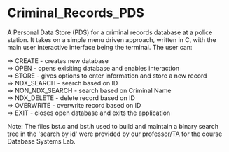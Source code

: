 # Criminal_Records_PDS
A Personal Data Store (PDS) for a criminal records database at a  police station. It takes on a simple menu driven approach, written in C, with the main user interactive interface being the terminal. The user can:

=> CREATE - creates new database </br>
=> OPEN - opens exisiting database and enables interaction </br>
=> STORE - gives options to enter information and store a new record </br>
=> NDX_SEARCH - search based on ID </br>
=> NON_NDX_SEARCH - search based on Criminal Name </br>
=> NDX_DELETE - delete record based on ID </br>
=> OVERWRITE - overwrite record based on ID </br>
=> EXIT - closes open database and exits the application </br>

Note: The files bst.c and bst.h used to build and maintain a binary search tree in the 'search by id' were provided by our professor/TA for the course Database Systems Lab.
